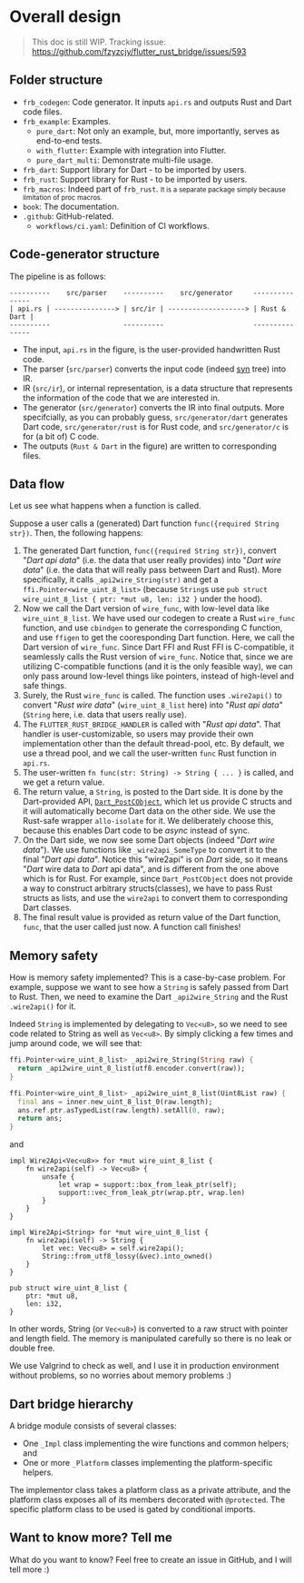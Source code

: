 # Overall design

> This doc is still WIP. Tracking issue: https://github.com/fzyzcjy/flutter_rust_bridge/issues/593

## Folder structure

* `frb_codegen`: Code generator. It inputs `api.rs` and outputs Rust and Dart code files.
* `frb_example`: Examples.
  * `pure_dart`: Not only an example, but, more importantly, serves as end-to-end tests.
  * `with_flutter`: Example with integration into Flutter.
  * `pure_dart_multi`: Demonstrate multi-file usage.
* `frb_dart`: Support library for Dart - to be imported by users.
* `frb_rust`: Support library for Rust - to be imported by users.
* `frb_macros`: Indeed part of `frb_rust`. <small>It is a separate package simply because limitation of proc macros.</small>
* `book`: The documentation.
* `.github`: GitHub-related.
  * `workflows/ci.yaml`: Definition of CI workflows.

## Code-generator structure

The pipeline is as follows:

```
----------    src/parser    ----------    src/generator     ---------------
| api.rs | ---------------> | src/ir | -------------------> | Rust & Dart |
----------                  ----------                      ---------------
```

* The input, `api.rs` in the figure, is the user-provided handwritten Rust code.
* The parser (`src/parser`) converts the input code (indeed [syn](https://crates.io/crates/syn) tree) into IR.
* IR (`src/ir`), or internal representation, is a data structure that represents the information of the code that we are interested in.
* The generator (`src/generator`) converts the IR into final outputs. More specifcially, as you can probably guess, `src/generator/dart` generates Dart code, `src/generator/rust` is for Rust code, and `src/generator/c` is for (a bit of) C code.
* The outputs (`Rust & Dart` in the figure) are written to corresponding files.

## Data flow

Let us see what happens when a function is called.

Suppose a user calls a (generated) Dart function `func({required String str})`. Then, the following happens:

1. The generated Dart function, `func({required String str})`, convert "*Dart api data*" (i.e. the data that user really provides) into "*Dart wire data*" (i.e. the data that will really pass between Dart and Rust). More specifically, it calls `_api2wire_String(str)` and get a `ffi.Pointer<wire_uint_8_list>` (because `String`s use `pub struct wire_uint_8_list { ptr: *mut u8, len: i32 }` under the hood).
2. Now we call the Dart version of `wire_func`, with low-level data like `wire_uint_8_list`. We have used our codegen to create a Rust `wire_func` function, and use `cbindgen` to generate the corresponding C function, and use `ffigen` to get the cooresponding Dart function. Here, we call the Dart version of `wire_func`. Since Dart FFI and Rust FFI is C-compatible, it seamlessly calls the Rust version of `wire_func`. Notice that, since we are utilizing C-compatible functions (and it is the only feasible way), we can only pass around low-level things like pointers, instead of high-level and safe things.
2. Surely, the Rust `wire_func` is called. The function uses `.wire2api()` to convert "*Rust wire data*" (`wire_uint_8_list` here) into "*Rust api data*" (`String` here, i.e. data that users really use). 
2. The `FLUTTER_RUST_BRIDGE_HANDLER` is called with "*Rust api data*". That handler is user-customizable, so users may provide their own implementation other than the default thread-pool, etc. By default, we use a thread pool, and we call the user-written `func` Rust function in `api.rs`.
2. The user-written `fn func(str: String) -> String { ... }` is called, and we get a return value.
2. The return value, a `String`, is posted to the Dart side. It is done by the Dart-provided API, [`Dart_PostCObject`](https://github.com/dart-lang/sdk/blob/fd0d3b254690007d0ebc84175f30fa7d7491ec3e/runtime/include/dart_native_api.h#L124), which let us provide C structs and it will automatically become Dart data on the other side. We use the Rust-safe wrapper `allo-isolate` for it. We deliberately choose this, because this enables Dart code to be *async* instead of sync.
2. On the Dart side, we now see some Dart objects (indeed "*Dart wire data*"). We use functions like `_wire2api_SomeType` to convert it to the final "*Dart api data*". Notice this "wire2api" is on *Dart* side, so it means "*Dart* wire data to *Dart* api data", and is different from the one above which is for Rust. For example, since `Dart_PostCObject` does not provide a way to construct arbitrary structs(classes), we have to pass Rust structs as lists, and use the `wire2api` to convert them to corresponding Dart classes.
2. The final result value is provided as return value of the Dart function, `func`, that the user called just now. A function call finishes!

## Memory safety

How is memory safety implemented? This is a case-by-case problem. For example, suppose we want to see how a `String` is safely passed from Dart to Rust. Then, we need to examine the Dart `_api2wire_String` and the Rust `.wire2api()` for it.

Indeed `String` is implemented by delegating to `Vec<u8>`, so we need to see code related to String as well as `Vec<u8>`. By simply clicking a few times and jump around code, we will see that:

```dart
ffi.Pointer<wire_uint_8_list> _api2wire_String(String raw) {
  return _api2wire_uint_8_list(utf8.encoder.convert(raw));
}

ffi.Pointer<wire_uint_8_list> _api2wire_uint_8_list(Uint8List raw) {
  final ans = inner.new_uint_8_list_0(raw.length);
  ans.ref.ptr.asTypedList(raw.length).setAll(0, raw);
  return ans;
}
```

and

```rust,noplayground
impl Wire2Api<Vec<u8>> for *mut wire_uint_8_list {
    fn wire2api(self) -> Vec<u8> {
        unsafe {
            let wrap = support::box_from_leak_ptr(self);
            support::vec_from_leak_ptr(wrap.ptr, wrap.len)
        }
    }
}

impl Wire2Api<String> for *mut wire_uint_8_list {
    fn wire2api(self) -> String {
        let vec: Vec<u8> = self.wire2api();
        String::from_utf8_lossy(&vec).into_owned()
    }
}

pub struct wire_uint_8_list {
    ptr: *mut u8,
    len: i32,
}
```

In other words, String (or `Vec<u8>`) is converted to a raw struct with pointer and length field. The memory is manipulated carefully so there is no leak or double free.

We use Valgrind to check as well, and I use it in production environment without problems, so no worries about memory problems :)

## Dart bridge hierarchy

A bridge module consists of several classes:
- One `_Impl` class implementing the wire functions and common helpers; and
- One or more `_Platform` classes implementing the platform-specific helpers.

The implementor class takes a platform class as a private attribute, and the platform
class exposes all of its members decorated with `@protected`. The specific platform class
to be used is gated by conditional imports.

## Want to know more? Tell me

What do you want to know? Feel free to create an issue in GitHub, and I will tell more :)
